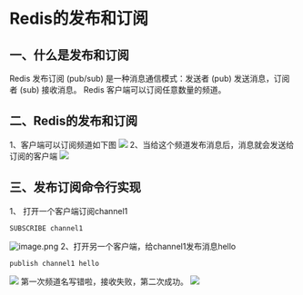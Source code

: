 # Redis的发布和订阅

## 一、什么是发布和订阅
Redis 发布订阅 (pub/sub) 是一种消息通信模式：发送者 (pub) 发送消息，订阅者 (sub) 接收消息。
Redis 客户端可以订阅任意数量的频道。

## 二、Redis的发布和订阅
1、客户端可以订阅频道如下图
![](https://raw.gitmirror.com/KwFruit/basic-picture-service/note-v1.0.0//img/202308251519913.png)
2、当给这个频道发布消息后，消息就会发送给订阅的客户端
![](https://raw.gitmirror.com/KwFruit/basic-picture-service/note-v1.0.0//img/202308251520501.png)

## 三、发布订阅命令行实现
1、 打开一个客户端订阅channel1

```shell
SUBSCRIBE channel1
```
![image.png](https://raw.gitmirror.com/KwFruit/basic-picture-service/note-v1.0.0//img/202308251520494.png)
2、打开另一个客户端，给channel1发布消息hello

```shell
publish channel1 hello
```
![](https://raw.gitmirror.com/KwFruit/basic-picture-service/note-v1.0.0//img/202308251520828.png)
第一次频道名写错啦，接收失败，第二次成功。
![](https://raw.gitmirror.com/KwFruit/basic-picture-service/note-v1.0.0//img/202308251521459.png)

